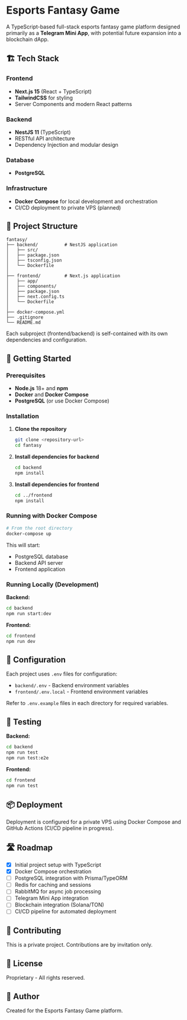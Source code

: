 # Esports Fantasy Game

A TypeScript-based full-stack esports fantasy game platform designed primarily as a **Telegram Mini App**, with potential future expansion into a blockchain dApp.

## 🏗️ Tech Stack

### Frontend

- **Next.js 15** (React + TypeScript)
- **TailwindCSS** for styling
- Server Components and modern React patterns

### Backend

- **NestJS 11** (TypeScript)
- RESTful API architecture
- Dependency Injection and modular design

### Database

- **PostgreSQL**

### Infrastructure

- **Docker Compose** for local development and orchestration
- CI/CD deployment to private VPS (planned)

## 📁 Project Structure

```
fantasy/
├── backend/          # NestJS application
│   ├── src/
│   ├── package.json
│   ├── tsconfig.json
│   └── Dockerfile
│
├── frontend/         # Next.js application
│   ├── app/
│   ├── components/
│   ├── package.json
│   ├── next.config.ts
│   └── Dockerfile
│
├── docker-compose.yml
├── .gitignore
└── README.md
```

Each subproject (frontend/backend) is self-contained with its own dependencies and configuration.

## 🚀 Getting Started

### Prerequisites

- **Node.js** 18+ and **npm**
- **Docker** and **Docker Compose**
- **PostgreSQL** (or use Docker Compose)

### Installation

1. **Clone the repository**

   ```bash
   git clone <repository-url>
   cd fantasy
   ```

2. **Install dependencies for backend**

   ```bash
   cd backend
   npm install
   ```

3. **Install dependencies for frontend**
   ```bash
   cd ../frontend
   npm install
   ```

### Running with Docker Compose

```bash
# From the root directory
docker-compose up
```

This will start:

- PostgreSQL database
- Backend API server
- Frontend application

### Running Locally (Development)

**Backend:**

```bash
cd backend
npm run start:dev
```

**Frontend:**

```bash
cd frontend
npm run dev
```

## 🔧 Configuration

Each project uses `.env` files for configuration:

- `backend/.env` - Backend environment variables
- `frontend/.env.local` - Frontend environment variables

Refer to `.env.example` files in each directory for required variables.

## 🧪 Testing

**Backend:**

```bash
cd backend
npm run test
npm run test:e2e
```

**Frontend:**

```bash
cd frontend
npm run test
```

## 📦 Deployment

Deployment is configured for a private VPS using Docker Compose and GitHub Actions (CI/CD pipeline in progress).

## 🛣️ Roadmap

- [x] Initial project setup with TypeScript
- [x] Docker Compose orchestration
- [ ] PostgreSQL integration with Prisma/TypeORM
- [ ] Redis for caching and sessions
- [ ] RabbitMQ for async job processing
- [ ] Telegram Mini App integration
- [ ] Blockchain integration (Solana/TON)
- [ ] CI/CD pipeline for automated deployment

## 🤝 Contributing

This is a private project. Contributions are by invitation only.

## 📄 License

Proprietary - All rights reserved.

## 👤 Author

Created for the Esports Fantasy Game platform.
